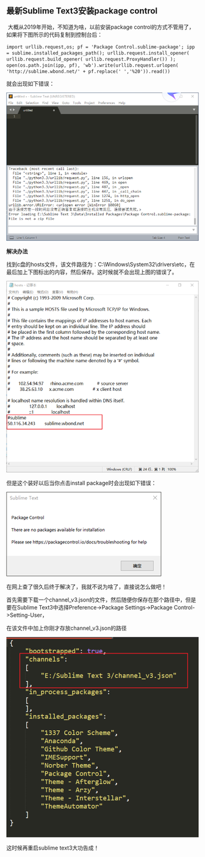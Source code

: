 ## 最新Sublime Text3安装package control

​	大概从2019年开始，不知道为啥，以前安装package control的方式不管用了，如果将下图所示的代码复制到控制台后：

```
import urllib.request,os; pf = 'Package Control.sublime-package'; ipp = sublime.installed_packages_path(); urllib.request.install_opener( urllib.request.build_opener( urllib.request.ProxyHandler()) ); open(os.path.join(ipp, pf), 'wb').write(urllib.request.urlopen( 'http://sublime.wbond.net/' + pf.replace(' ','%20')).read())
```

就会出现如下错误：

![](./images/43.png)

**解决办法**

找到c盘的hosts文件，该文件路径为：C:\Windows\System32\drivers\etc，在最后加上下图标出的内容，然后保存。这时候就不会出现上图的错误了。

![](./images/44.png)

但是这个装好以后当你点击install package时会出现如下错误：

![](./images/45.png)

在网上查了很久后终于解决了，我就不说为啥了，直接说怎么做吧！

首先需要下载一个channel_v3.json的文件，然后随便你保存在那个路径中，但是要在Sublime Text3中选择Preference->Package Settings->Package Control->Setting-User，

在该文件中加上你刚才存放channel_v3.json的路径

![](./images/46.png)

这时候再重启sublime text3大功告成！